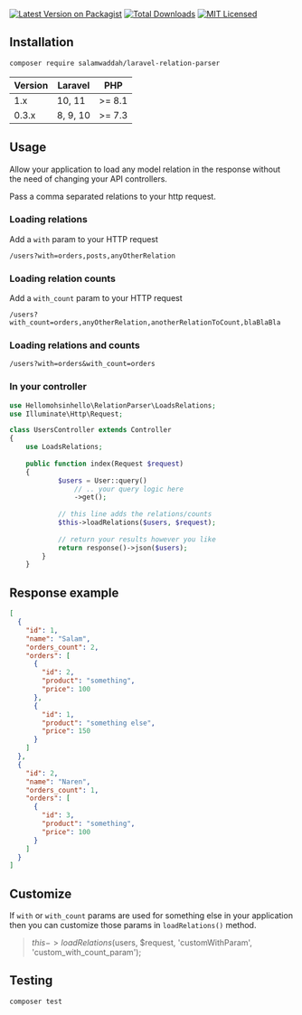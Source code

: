 [![Latest Version on Packagist](https://img.shields.io/packagist/v/salamwaddah/laravel-relation-parser.svg?style=flat-square)](https://packagist.org/packages/salamwaddah/laravel-relation-parser)
[![Total Downloads](https://img.shields.io/packagist/dt/salamwaddah/laravel-relation-parser.svg?style=flat-square)](https://packagist.org/packages/salamwaddah/laravel-relation-parser)
[![MIT Licensed](https://img.shields.io/badge/license-MIT-brightgreen.svg?style=flat-square)](LICENSE.md)

## Installation

```bash
composer require salamwaddah/laravel-relation-parser
```

| Version | Laravel  | PHP    |
|---------|----------|--------|
| 1.x     | 10, 11   | >= 8.1 |
| 0.3.x   | 8, 9, 10 | >= 7.3 |

## Usage

Allow your application to load any model relation in the response without the need of changing your API controllers.

Pass a comma separated relations to your http request.

### Loading relations

Add a `with` param to your HTTP request

`/users?with=orders,posts,anyOtherRelation`

### Loading relation counts

Add a `with_count` param to your HTTP request

`/users?with_count=orders,anyOtherRelation,anotherRelationToCount,blaBlaBla`

### Loading relations and counts

`/users?with=orders&with_count=orders`

### In your controller

```php
use Hellomohsinhello\RelationParser\LoadsRelations;
use Illuminate\Http\Request;

class UsersController extends Controller
{
    use LoadsRelations;
    
    public function index(Request $request)
    {
            $users = User::query()
                // .. your query logic here
                ->get();
    
            // this line adds the relations/counts
            $this->loadRelations($users, $request);
    
            // return your results however you like
            return response()->json($users);
        }
    }
```

## Response example

```json
[
  {
    "id": 1,
    "name": "Salam",
    "orders_count": 2,
    "orders": [
      {
        "id": 2,
        "product": "something",
        "price": 100
      },
      {
        "id": 1,
        "product": "something else",
        "price": 150
      }
    ]
  },
  {
    "id": 2,
    "name": "Naren",
    "orders_count": 1,
    "orders": [
      {
        "id": 3,
        "product": "something",
        "price": 100
      }
    ]
  }
]
```

## Customize

If `with` or `with_count` params are used for something else in your application then you can customize those params
in `loadRelations()` method.
> $this->loadRelations($users, $request, 'customWithParam', 'custom_with_count_param');

## Testing

```bash
composer test
```
